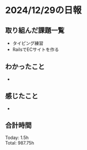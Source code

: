 # 2024/12/29の日報
## 取り組んだ課題一覧
* タイピング練習
*  RailsでECサイトを作る
## わかったこと
* 
## 感じたこと
* 
## 合計時間  
Today: 1.5h<br>
Total: 987.75h
